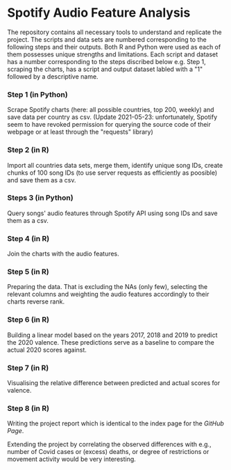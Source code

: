 # Spotify Audio Feature Analysis

The repository contains all necessary tools to understand and replicate the project. The scripts and data sets are numbered corresponding to the following steps and their outputs. Both R and Python were used as each of them possesses unique strengths and limitations. Each script and dataset has a number corresponding to the steps discribed below e.g. Step 1, scraping the charts, has a script and output dataset labled with a "1" followed by a descriptive name.

### Step 1 (in Python)
Scrape Spotify charts (here: all possible countries, top 200, weekly) and save data per country as csv. (Update 2021-05-23: unfortunately, Spotify seem to have revoked permission for querying the source code of their webpage or at least through the "requests" library)

### Step 2 (in R)
Import all countries data sets, merge them, identify unique song IDs, create chunks of 100 song IDs (to use server requests as efficiently as poosible) and save them as a csv.

### Steps 3 (in Python)
Query songs' audio features through Spotify API using song IDs and save them as a csv.

### Step 4 (in R)
Join the charts with the audio features.

### Step 5 (in R)
Preparing the data. That is excluding the NAs (only few), selecting the relevant columns and weighting the audio features accordingly to their charts reverse rank.

### Step 6 (in R)
Building a linear model based on the years 2017, 2018 and 2019 to predict the 2020 valence. These predictions serve as a baseline to compare the actual 2020 scores against.

### Step 7 (in R)
Visualising the relative difference between predicted and actual scores for valence.

### Step 8 (in R)
Writing the project report which is identical to the index page for the *GitHub Page*.


Extending the project by correlating the observed differences with e.g., number of Covid cases or (excess) deaths, or degree of restrictions or movement activity would be very interesting.
